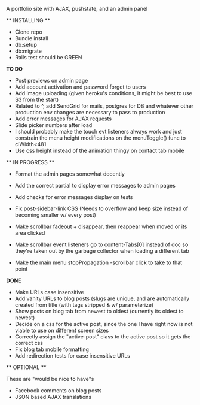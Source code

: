 A portfolio site with AJAX, pushstate, and an admin panel

** INSTALLING **


 - Clone repo
 - Bundle install
 - db:setup
 - db:migrate
 - Rails test should be GREEN





**TO DO**


- Post previews on admin page
- Add account activation and password forget to users
- Add image uploading (given heroku's conditions, it might be best to use S3 from the start)
- Related to ^, add SendGrid for mails, postgres for DB and whatever other production env changes are necessary to pass to production
- Add error messages for AJAX requests
- Slide picker numbers after load
- I should probably make the touch evt listeners always work and just constrain the menu height modifications on the menuToggle() func to clWidth<481
- Use css height instead of the animation thingy on contact tab mobile




** IN PROGRESS **

- Format the admin pages somewhat decently
- Add the correct partial to display error messages to admin pages
- Add checks for error messages display on tests
- Fix post-sidebar-link CSS (Needs to overflow and keep size instead of becoming smaller w/ every post)

- Make scrollbar fadeout + disappear, then reappear when moved or its area clicked
- Make scrollbar event listeners go to content-Tabs[0] instead of doc so they're taken out by the garbage collector when loading a different tab
- Make the main menu stopPropagation
-scrollbar click to take to that point

**DONE**

- Make URLs case insensitive
- Add vanity URLs to blog posts (slugs are unique, and are automatically created from title (with tags stripped & w/ 	  parameterize)
- Show posts on blog tab from newest to oldest (currently its oldest to newest)
- Decide on a css for the active post, since the one I have right now is not viable to use on different screen sizes
- Correctly assign the "active-post" class to the active post so it gets the correct css
- Fix blog tab mobile formatting
- Add redirection tests for case insensitive URLs


** OPTIONAL **

These are "would be nice to have"s
- Facebook comments on blog posts
- JSON based AJAX translations





